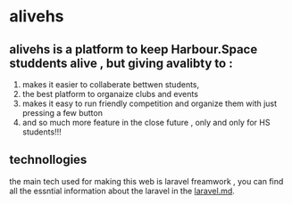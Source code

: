 # alivehs
## alivehs is a platform to keep Harbour.Space studdents alive , but giving avalibty to : 
1. makes it easier to collaberate bettwen students, 
2. the best platform to organaize clubs and events 
3. makes it easy to run friendly competition and organize them with just pressing a few button 
4.  and so much more feature in the close future , only and only for HS students!!!
## technollogies 
the main tech used for making this web is laravel freamwork , you can find all the essntial information about the laravel in the [laravel.md](https://github.com/Saman833/alivehs/blob/master/laravel.md).   
